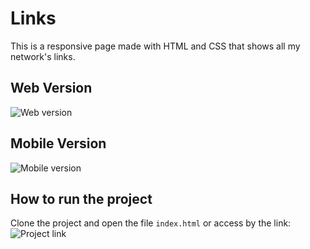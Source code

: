 # Links

This is a responsive page made with HTML and CSS that shows all my network's links.

## Web Version

![Web version](https://github.com/giovannamoeller/links/blob/main/assets/WebVersion.png)

## Mobile Version

![Mobile version](https://github.com/giovannamoeller/links/blob/main/assets/MobileVersion.gif)

## How to run the project
Clone the project and open the file `index.html` or access by the link: ![Project link](https://giovannamoeller.github.io/links)
